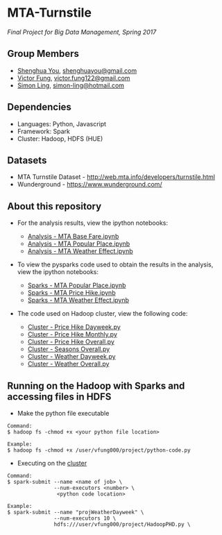 # MTA-Turnstile
*Final Project for Big Data Management, Spring 2017*

## Group Members
* [Shenghua You](https://github.com/shenghuayou), shenghuayou@gmail.com
* [Victor Fung](https://github.com/VictorFung1), victor.fung122@gmail.com
* [Simon Ling](https://github.com/simonvista), simon-ling@hotmail.com

## Dependencies
* Languages: Python, Javascript
* Framework: Spark
* Cluster: Hadoop, HDFS (HUE)

## Datasets
* MTA Turnstile Dataset - http://web.mta.info/developers/turnstile.html
* Wunderground - https://www.wunderground.com/

## About this repository
* For the analysis results, view the ipython notebooks:
  * [Analysis - MTA Base Fare.ipynb](https://github.com/shenghuayou/MTA-Turnstile/blob/master/Analysis%20-%20MTA%20Price%20Hike.ipynb)
  * [Analysis - MTA Popular Place.ipynb](https://github.com/shenghuayou/MTA-Turnstile/blob/master/Analysis%20-%20MTA%20Popular%20Places.ipynb)
  * [Analysis - MTA Weather Effect.ipynb](https://github.com/shenghuayou/MTA-Turnstile/blob/master/Analysis%20-%20MTA%20Weather%20Effect.ipynb)

* To view the pysparks code used to obtain the results in the analysis, view the ipython notebooks:
  * [Sparks - MTA Popular Place.ipynb](https://github.com/shenghuayou/MTA-Turnstile/blob/master/Sparks%20-%20MTA%20Popular%20Place.ipynb)
  * [Sparks - MTA Price Hike.ipynb](https://github.com/shenghuayou/MTA-Turnstile/blob/master/Sparks%20-%20MTA%20Price%20Hike.ipynb)
  * [Sparks - MTA Weather Effect.ipynb](https://github.com/shenghuayou/MTA-Turnstile/blob/master/Sparks%20-%20MTA%20Weather%20Effect.ipynb)

* The code used on Hadoop cluster, view the following code:
  * [Cluster - Price Hike Dayweek.py](https://github.com/shenghuayou/MTA-Turnstile/blob/master/Cluster%20-%20Weather%20Dayweek.py)
  * [Cluster - Price Hike Monthly.py](https://github.com/shenghuayou/MTA-Turnstile/blob/master/Cluster%20-%20Price%20Hike%20Monthly.py)
  * [Cluster - Price Hike Overall.py](https://github.com/shenghuayou/MTA-Turnstile/blob/master/Cluster%20-%20Price%20Hike%20Overall.py)
  * [Cluster - Seasons Overall.py](https://github.com/shenghuayou/MTA-Turnstile/blob/master/Cluster%20-%20Seasons%20Overall.py)
  * [Cluster - Weather Dayweek.py](https://github.com/shenghuayou/MTA-Turnstile/blob/master/Cluster%20-%20Weather%20Dayweek.py)
  * [Cluster - Weather Overall.py](https://github.com/shenghuayou/MTA-Turnstile/blob/master/Cluster%20-%20Weather%20Overall.py)


## Running on the Hadoop with Sparks and accessing files in HDFS
* Make the python file executable
```
Command:
$ hadoop fs -chmod +x <your python file location>

Example:
$ hadoop fs -chmod +x /user/vfung000/project/python-code.py
```

* Executing on the [cluster](http://spark.apache.org/docs/latest/submitting-applications.html)
```
Command:
$ spark-submit --name <name of job> \
               --num-executors <number> \
                <python code location>

Example:
$ spark-submit --name "projWeatherDayweek" \
               --num-executors 10 \
               hdfs:///user/vfung000/project/HadoopPHD.py \
```
